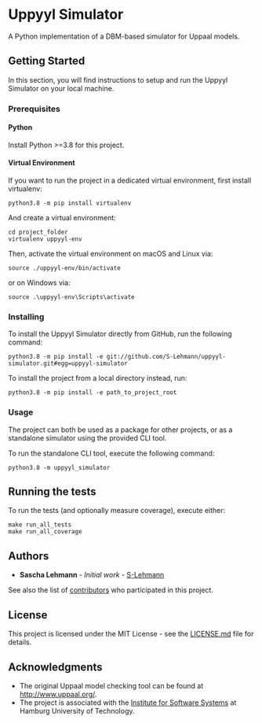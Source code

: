 # Uppyyl Simulator

A Python implementation of a DBM-based simulator for Uppaal models.

## Getting Started

In this section, you will find instructions to setup and run the Uppyyl Simulator on your local machine.

### Prerequisites

#### Python

Install Python >=3.8 for this project.

#### Virtual Environment

If you want to run the project in a dedicated virtual environment, first install virtualenv:
```
python3.8 -m pip install virtualenv
```

And create a virtual environment:

```
cd project_folder
virtualenv uppyyl-env
```

Then, activate the virtual environment on macOS and Linux via:

```
source ./uppyyl-env/bin/activate
```

or on Windows via:

```
source .\uppyyl-env\Scripts\activate
```

### Installing

To install the Uppyyl Simulator directly from GitHub, run the following command:

```
python3.8 -m pip install -e git://github.com/S-Lehmann/uppyyl-simulator.git#egg=uppyyl-simulator
```

To install the project from a local directory instead, run:

```
python3.8 -m pip install -e path_to_project_root
```

### Usage

The project can both be used as a package for other projects, or as a standalone simulator using the provided CLI tool.

To run the standalone CLI tool, execute the following command:

```
python3.8 -m uppyyl_simulator
```

## Running the tests

To run the tests (and optionally measure coverage), execute either:

```
make run_all_tests
make run_all_coverage
```

## Authors

* **Sascha Lehmann** - *Initial work* - [S-Lehmann](https://github.com/S-Lehmann)

See also the list of [contributors](https://github.com/slehmann/uppyyl-simulator/contributors) who participated in this project.

## License

This project is licensed under the MIT License - see the [LICENSE.md](LICENSE.md) file for details.

## Acknowledgments

* The original Uppaal model checking tool can be found at http://www.uppaal.org/.
* The project is associated with the [Institute for Software Systems](https://www.tuhh.de/sts) at Hamburg University of Technology.
